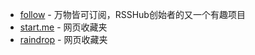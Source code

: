 - [follow](https://app.follow.is/) - 万物皆可订阅，RSSHub创始者的又一个有趣项目
- [start.me](https://start.me/) - 网页收藏夹
- [raindrop](https://app.raindrop.io/) - 网页收藏夹